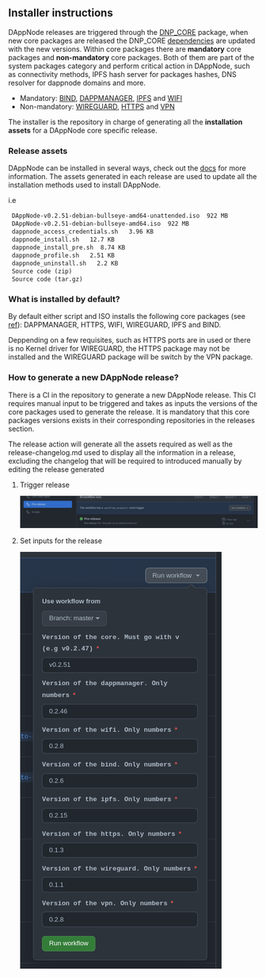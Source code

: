 ## Installer instructions

DAppNode releases are triggered through the [DNP_CORE](https://github.com/dappnode/DNP_CORE) package, when new core packages are released the DNP_CORE [dependencies](https://github.com/dappnode/DNP_CORE/blob/fc0891669870407f3673a8a6273df780efadd902/dappnode_package.json#L23) are updated with the new versions. Within core packages there are **mandatory** core packages and **non-mandatory** core packages. Both of them are part of the system packages category and perform critical action in DAppNode, such as connectivity methods, IPFS hash server for packages hashes, DNS resolver for dappnode domains and more.

- Mandatory: [BIND](https://github.com/dappnode/DNP_BIND), [DAPPMANAGER](https://github.com/dappnode/DNP_DAPPMANAGER), [IPFS](https://github.com/dappnode/DNP_IPFS) and [WIFI](https://github.com/dappnode/DNP_WIFI)
- Non-mandatory: [WIREGUARD](https://github.com/dappnode/DNP_WIREGUARD), [HTTPS](https://github.com/dappnode/DNP_HTTPS) and [VPN](https://github.com/dappnode/DNP_VPN)

The installer is the repository in charge of generating all the **installation assets** for a DAppNode core specific release.

### Release assets

DAppNode can be installed in several ways, check out the [docs](https://docs.dappnode.io/get-started/installation/dappnode-hardware/installation/) for more information. The assets generated in each release are used to update all the installation methods used to install DAppNode.

i.e

```
 DAppNode-v0.2.51-debian-bullseye-amd64-unattended.iso  922 MB
 DAppNode-v0.2.51-debian-bullseye-amd64.iso  922 MB
 dappnode_access_credentials.sh   3.96 KB
 dappnode_install.sh   12.7 KB
 dappnode_install_pre.sh  8.74 KB
 dappnode_profile.sh   2.51 KB
 dappnode_uninstall.sh   2.2 KB
 Source code (zip)
 Source code (tar.gz)
```

### What is installed by default?

By default either script and ISO installs the following core packages (see [ref](https://github.com/dappnode/DAppNode/blob/bdf4bf52a8c18b864a91bec6d625f8de206a2074/iso/scripts/download_core.sh#L17)): DAPPMANAGER, HTTPS, WIFI, WIREGUARD, IPFS and BIND.

Deppending on a few requisites, such as HTTPS ports are in used or there is no Kernel driver for WIREGUARD, the HTTPS package may not be installed and the WIREGUARD package will be switch by the VPN package.

### How to generate a new DAppNode release?

There is a CI in the repository to generate a new DAppNode release. This CI requires manual input to be triggered and takes as inputs the versions of the core packages used to generate the release. It is mandatory that this core packages versions exists in their corresponding repositories in the releases section.

The release action will generate all the assets required as well as the release-changelog.md used to display all the information in a release, excluding the changelog that will be required to introduced manually by editing the release generated

1. Trigger release

   ![](trigger-release.png)

2. Set inputs for the release

   ![](inputs-release.png)

